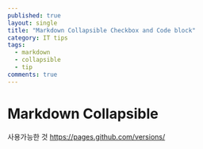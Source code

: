 ```yaml
---
published: true
layout: single
title: "Markdown Collapsible Checkbox and Code block"
category: IT tips
tags:
  - markdown
  - collapsible
  - tip
comments: true
---
```


Markdown Collapsible
=============


사용가능한 것
https://pages.github.com/versions/



<!-- https://www.endtoend.ai/tutorial/collapsible-code-blocks/ -->

